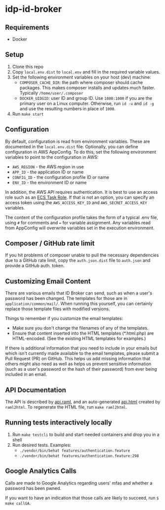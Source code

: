 # idp-id-broker #


## Requirements ##
- Docker

## Setup ##
1. Clone this repo
2. Copy ```local.env.dist``` to ```local.env``` and fill in the required variable values.
3. Set the following environment variables on your host (dev) machine:
   - `COMPOSER_CACHE_DIR`: the path where composer should cache packages. This makes composer 
   installs and updates much faster. Typically `/home/user/.composer`
   - `DOCKER_UIDGID`: user ID and group ID. Use `1000:1000` if you are the primary user
   on a Linux computer. Otherwise, run `id -u` and `id -g` and use the resulting numbers in place of `1000`.
4. Run `make start`

## Configuration
By default, configuration is read from environment variables. These are documented
in the `local.env.dist` file. Optionally, you can define configuration in AWS AppConfig.
To do this, set the following environment variables to point to the configuration in
AWS:

* `AWS_REGION` - the AWS region in use
* `APP_ID` - the application ID or name
* `CONFIG_ID` - the configuration profile ID or name
* `ENV_ID` - the environment ID or name

In addition, the AWS API requires authentication. It is best to use an access role
such as an [ECS Task Role](https://docs.aws.amazon.com/AmazonECS/latest/developerguide/task-iam-roles.html).
If that is not an option, you can specify an access token using the `AWS_ACCESS_KEY_ID` and
`AWS_SECRET_ACCESS_KEY` variables.

The content of the configuration profile takes the form of a typical .env file, using
`#` for comments and `=` for variable assignment. Any variables read from AppConfig 
will overwrite variables set in the execution environment.

## Composer / GitHub rate limit
If you hit problems of composer unable to pull the necessary dependencies
due to a GitHub rate limit, copy the `auth.json.dist` file to `auth.json` and
provide a GitHub auth. token.

## Customizing Email Content
There are various emails that ID Broker can send, such as when a user's password
has been changed. The templates for those are in `application/common/mail/`. When
running this yourself, you can certainly replace those template files with
modified versions.

Things to remember if you customize the email templates:

 - Make sure you don't change the filenames of any of the templates.
 - Ensure that content inserted into the HTML templates (*.html.php) are
   HTML-encoded. (See the existing HTML templates for examples.)

If there is additional information that you need to include in your emails but
which isn't currently made available to the email templates, please submit a
Pull Request (PR) on GitHub. This helps us add missing information that others
might also need as well as helps us prevent sensitive information (such as a
user's password or the hash of their password) from ever being included in an
email.

## API Documentation
The API is described by [api.raml](api.raml), and an auto-generated [api.html](api.html) created by
`raml2html`. To regenerate the HTML file, run `make raml2html`.

## Running tests interactively locally
1. Run `make testcli` to build and start needed containers and drop you in a shell
2. Run desired tests. Examples:
   * `./vendor/bin/behat features/authentication.feature`
   * `./vendor/bin/behat features/authentication.feature:298`

## Google Analytics Calls
Calls are made to Google Analytics regarding users' mfas and whether a password has been pwned.

If you want to have an indication that those calls are likely to succeed, run 
`$ make callGA`.
